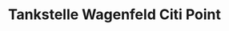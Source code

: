 ---
title: "Tankstelle Wagenfeld Citi Point"
url: /wagenfeld/tankstelle-wagenfeld-citi-point/
shop: Allgemein
---